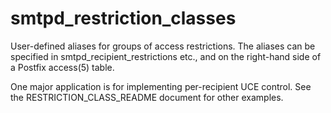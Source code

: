# smtpd_restriction_classes 


User-defined aliases for groups of access restrictions. The aliases
can be specified in smtpd_recipient_restrictions etc., and on the
right-hand side of a Postfix access(5) table.



One major application is for implementing per-recipient UCE control.
See the RESTRICTION_CLASS_README document for other examples.



